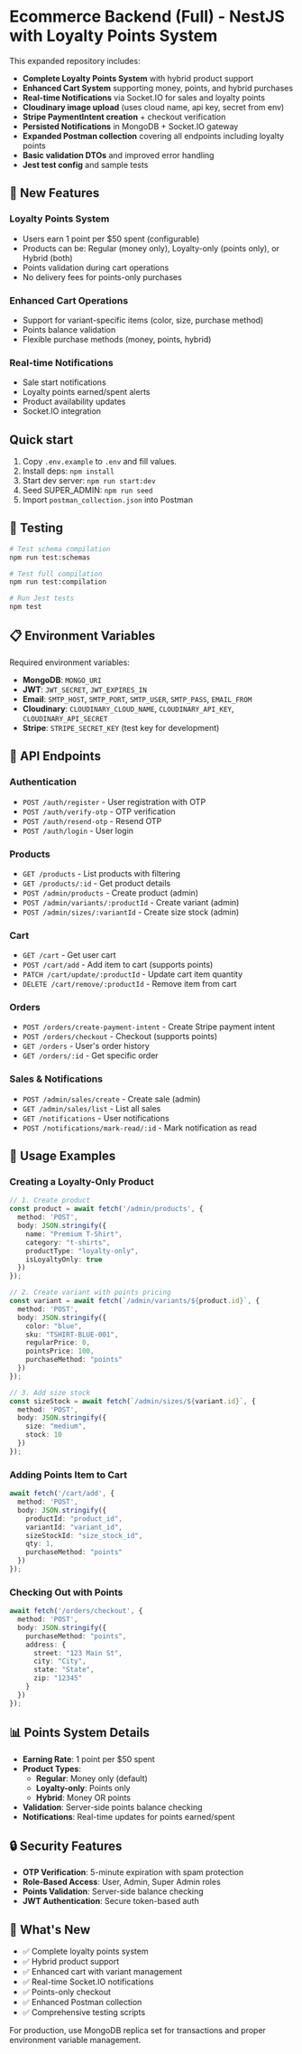 # Ecommerce Backend (Full) - NestJS with Loyalty Points System

This expanded repository includes:
- **Complete Loyalty Points System** with hybrid product support
- **Enhanced Cart System** supporting money, points, and hybrid purchases
- **Real-time Notifications** via Socket.IO for sales and loyalty points
- **Cloudinary image upload** (uses cloud name, api key, secret from env)
- **Stripe PaymentIntent creation** + checkout verification
- **Persisted Notifications** in MongoDB + Socket.IO gateway
- **Expanded Postman collection** covering all endpoints including loyalty points
- **Basic validation DTOs** and improved error handling
- **Jest test config** and sample tests

## 🎯 New Features

### Loyalty Points System
- Users earn 1 point per $50 spent (configurable)
- Products can be: Regular (money only), Loyalty-only (points only), or Hybrid (both)
- Points validation during cart operations
- No delivery fees for points-only purchases

### Enhanced Cart Operations
- Support for variant-specific items (color, size, purchase method)
- Points balance validation
- Flexible purchase methods (money, points, hybrid)

### Real-time Notifications
- Sale start notifications
- Loyalty points earned/spent alerts
- Product availability updates
- Socket.IO integration

## Quick start

1. Copy `.env.example` to `.env` and fill values.
2. Install deps: `npm install`
3. Start dev server: `npm run start:dev`
4. Seed SUPER_ADMIN: `npm run seed`
5. Import `postman_collection.json` into Postman

## 🧪 Testing

```bash
# Test schema compilation
npm run test:schemas

# Test full compilation
npm run test:compilation

# Run Jest tests
npm test
```

## 📋 Environment Variables

Required environment variables:
- **MongoDB**: `MONGO_URI`
- **JWT**: `JWT_SECRET`, `JWT_EXPIRES_IN`
- **Email**: `SMTP_HOST`, `SMTP_PORT`, `SMTP_USER`, `SMTP_PASS`, `EMAIL_FROM`
- **Cloudinary**: `CLOUDINARY_CLOUD_NAME`, `CLOUDINARY_API_KEY`, `CLOUDINARY_API_SECRET`
- **Stripe**: `STRIPE_SECRET_KEY` (test key for development)

## 🚀 API Endpoints

### Authentication
- `POST /auth/register` - User registration with OTP
- `POST /auth/verify-otp` - OTP verification
- `POST /auth/resend-otp` - Resend OTP
- `POST /auth/login` - User login

### Products
- `GET /products` - List products with filtering
- `GET /products/:id` - Get product details
- `POST /admin/products` - Create product (admin)
- `POST /admin/variants/:productId` - Create variant (admin)
- `POST /admin/sizes/:variantId` - Create size stock (admin)

### Cart
- `GET /cart` - Get user cart
- `POST /cart/add` - Add item to cart (supports points)
- `PATCH /cart/update/:productId` - Update cart item quantity
- `DELETE /cart/remove/:productId` - Remove item from cart

### Orders
- `POST /orders/create-payment-intent` - Create Stripe payment intent
- `POST /orders/checkout` - Checkout (supports points)
- `GET /orders` - User's order history
- `GET /orders/:id` - Get specific order

### Sales & Notifications
- `POST /admin/sales/create` - Create sale (admin)
- `GET /admin/sales/list` - List all sales
- `GET /notifications` - User notifications
- `POST /notifications/mark-read/:id` - Mark notification as read

## 🔧 Usage Examples

### Creating a Loyalty-Only Product
```typescript
// 1. Create product
const product = await fetch('/admin/products', {
  method: 'POST',
  body: JSON.stringify({
    name: "Premium T-Shirt",
    category: "t-shirts",
    productType: "loyalty-only",
    isLoyaltyOnly: true
  })
});

// 2. Create variant with points pricing
const variant = await fetch(`/admin/variants/${product.id}`, {
  method: 'POST',
  body: JSON.stringify({
    color: "blue",
    sku: "TSHIRT-BLUE-001",
    regularPrice: 0,
    pointsPrice: 100,
    purchaseMethod: "points"
  })
});

// 3. Add size stock
const sizeStock = await fetch(`/admin/sizes/${variant.id}`, {
  method: 'POST',
  body: JSON.stringify({
    size: "medium",
    stock: 10
  })
});
```

### Adding Points Item to Cart
```typescript
await fetch('/cart/add', {
  method: 'POST',
  body: JSON.stringify({
    productId: "product_id",
    variantId: "variant_id",
    sizeStockId: "size_stock_id",
    qty: 1,
    purchaseMethod: "points"
  })
});
```

### Checking Out with Points
```typescript
await fetch('/orders/checkout', {
  method: 'POST',
  body: JSON.stringify({
    purchaseMethod: "points",
    address: {
      street: "123 Main St",
      city: "City",
      state: "State",
      zip: "12345"
    }
  })
});
```

## 📊 Points System Details

- **Earning Rate**: 1 point per $50 spent
- **Product Types**:
  - **Regular**: Money only (default)
  - **Loyalty-only**: Points only
  - **Hybrid**: Money OR points
- **Validation**: Server-side points balance checking
- **Notifications**: Real-time updates for points earned/spent

## 🔒 Security Features

- **OTP Verification**: 5-minute expiration with spam protection
- **Role-Based Access**: User, Admin, Super Admin roles
- **Points Validation**: Server-side balance checking
- **JWT Authentication**: Secure token-based auth

## 🎉 What's New

- ✅ Complete loyalty points system
- ✅ Hybrid product support
- ✅ Enhanced cart with variant management
- ✅ Real-time Socket.IO notifications
- ✅ Points-only checkout
- ✅ Enhanced Postman collection
- ✅ Comprehensive testing scripts

For production, use MongoDB replica set for transactions and proper environment variable management.
